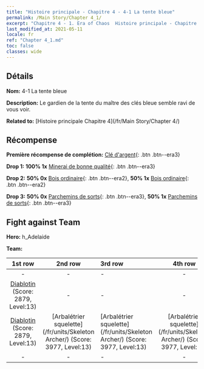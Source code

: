 ```yaml
---
title: "Histoire principale - Chapitre 4 - 4-1 La tente bleue"
permalink: /Main Story/Chapter 4_1/
excerpt: "Chapitre 4 - 1. Era of Chaos  Histoire principale - Chapitre 4_1. 4-1 La tente bleue"
last_modified_at: 2021-05-11
locale: fr
ref: "Chapter 4_1.md"
toc: false
classes: wide
---
```


## Détails

 **Nom:** 4-1 La tente bleue

 **Description:** Le gardien de la tente du maître des clés bleue semble ravi de vous voir.

 **Related to:** [Histoire principale Chapitre 4](/fr/Main Story/Chapter 4/)

## Récompense

 **Première récompense de complétion:** [Clé d'argent](/ItemsFR/con_693/){: .btn .btn--era3}

 **Drop 1:** **100% 1x** [Minerai de bonne qualité](/ItemsFR/mat_12/){: .btn .btn--era3}

 **Drop 2:** **50% 0x** [Bois ordinaire](/ItemsFR/mat_7/){: .btn .btn--era2}, **50% 1x** [Bois ordinaire](/ItemsFR/mat_7/){: .btn .btn--era2}

 **Drop 3:** **50% 0x** [Parchemins de sorts](/ItemsFR/con_694/){: .btn .btn--era3}, **50% 1x** [Parchemins de sorts](/ItemsFR/con_694/){: .btn .btn--era3}


## Fight against Team
 **Hero:** h_Adelaide

 **Team:**


  | 1st row | 2nd row | 3rd row | 4th row |
  |:----:|:----:|:----|:----:|
  | - | - | - | - |
  | [Diablotin](/fr/units/Imp/) (Score: 2879, Level:13)  | - | - | - |
  | [Diablotin](/fr/units/Imp/) (Score: 2879, Level:13)  | [Arbalétrier squelette](/fr/units/Skeleton Archer/) (Score: 3977, Level:13)  | [Arbalétrier squelette](/fr/units/Skeleton Archer/) (Score: 3977, Level:13)  | [Arbalétrier squelette](/fr/units/Skeleton Archer/) (Score: 3977, Level:13)  |
  | - | - | - | - |


